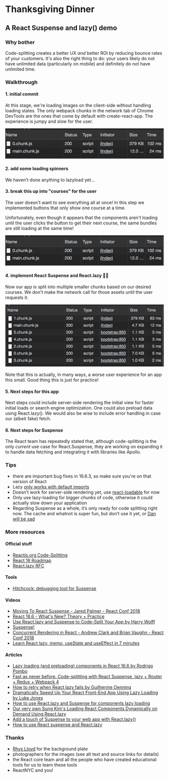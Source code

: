 # Thanksgiving Dinner

## A React Suspense and lazy() demo

### Why bother

Code-splitting creates a better UX *and* better ROI by reducing bounce rates of your customers. It's also the right thing to do: your users likely do not have unlimited data (particularly on mobile) and definitely do not have unlimited time.

### Walkthrough

#### 1. initial commit

At this stage, we're loading images on the client-side without handling loading states. The only webpack chunks in the network tab of Chrome DevTools are the ones that come by default with create-react-app. The experience is jumpy and slow for the user.

![step 1 chunks](src/assets/chunks-steps1-3.png)

#### 2. add some loading spinners

We haven't done anything to lazyload yet...

#### 3. break this up into "courses" for the user

The user doesn't want to see everything all at once! In this step we implemented buttons that only show one course at a time.

Unfortunately, even though it appears that the components aren't loading until the user clicks the button to get their next course, the same bundles are still loading at the same time!

![step 3 chunks](src/assets/chunks-steps1-3.png)

#### 4. implement React Suspense and React.lazy 👏🏾

Now our app is split into multiple smaller chunks based on our desired courses. We don't make the network call for those assets until the user requests it.

![step 4 chunks](src/assets/step4-chunks.png)

Note that this is actually, in many ways, a worse user experience for an app this small. Good thing this is just for practice!

#### 5. Next steps for this app

Next steps could include server-side rendering the initial view for faster initial loads or search engine optimization. One could also preload data using React.lazy(). We would also be wise to include error handling in case our (albeit fake) fetch.

#### 6. Next steps for Suspense

The React team has repeatedly stated that, although code-splitting is the only *current* use case for React.Suspense, they are working on expanding it to handle data fetching and integrating it with libraries like Apollo.

### Tips

- there are important bug fixes in 16.6.3, so make sure you're on that version of React
- Lazy [only works with default imports](https://twitter.com/vincentriemer/status/1064198378333052928)
- Doesn’t work for server-side rendering yet, use [react-loadable](https://github.com/jamiebuilds/react-loadable) for now
- Only use lazy-loading for bigger chunks of code, otherwise it could actually slow down your application
- Regarding Suspense as a whole, it’s only ready for code splitting right now. The cache and whatnot is super fun, but don’t use it yet, or [Dan will be sad](https://twitter.com/dan_abramov/status/1055294178001862658)

### More resources

#### Official stuff

- [Reactjs.org Code-Splitting](https://reactjs.org/docs/code-splitting.html#reactlazy)
- [React 16 Roadmap](https://reactjs.org/blog/2018/11/27/react-16-roadmap.html)
- [React.lazy RFC](https://github.com/reactjs/rfcs/pull/64)

#### Tools

- [Hitchcock: debugging tool for Suspense](https://github.com/pomber/hitchcock)

#### Videos

- [Moving To React Suspense - Jared Palmer - React Conf 2018](https://www.youtube.com/watch?v=SCQgE4mTnjU)
- [React 16.6 - What's New? Theory + Practice](https://youtu.be/BnasObkCGtQ?t=944)
- [Use React.lazy and Suspense to Code-Split Your App by Harry Wolff](https://youtu.be/SGSAPfjOHBM)
- [Suspense!](https://www.youtube.com/watch?v=6g3g0Q_XVb4&t)
- [Concurrent Rendering in React - Andrew Clark and Brian Vaughn - React Conf 2018](https://www.youtube.com/watch?v=ByBPyMBTzM0)
- [Learn React lazy, memo, useState and useEffect in 7 minutes](https://egghead.io/playlists/learn-react-lazy-memo-usestate-and-useeffect-in-7-minutes-fc805899?fbclid=IwAR1jEixfUUcu8B4uVYD2DiRImguBwhsS4L0-MPV47Y-F_JpJzt3R5lKIYMQ)

#### Articles

- [Lazy loading (and preloading) components in React 16.6 by Rodrigo Pombo](https://medium.com/@pomber/lazy-loading-and-preloading-components-in-react-16-6-804de091c82d)
- [Fast as never before. Code-splitting with React Suspense, lazy + Router + Redux + Webpack 4](https://medium.com/@svyat770/fast-as-never-before-code-splitting-with-react-suspense-lazy-router-redux-webpack-4-d55a95970d11)
- [How to retry when React lazy fails by Guilherme Oenning](https://goenning.net/2018/11/16/how-to-retry-dynamic-import-with-react-lazy/)
- [Dramatically Speed Up Your React Front-End App Using Lazy Loading by Luke Jones](https://code.tutsplus.com/tutorials/dramatically-speed-up-your-frontend-application-using-react-loadable--cms-32107)
- [How to use React.lazy and Suspense for components lazy loading](https://medium.freecodecamp.org/how-to-use-react-lazy-and-suspense-for-components-lazy-loading-8d420ecac58)
- [Our very own Sung Kim's Loading React Components Dynamically on Demand Using React.lazy](https://www.slightedgecoder.com/2018/10/28/loading-react-components-dynamically-on-demand-using-react-lazy/)
- [Add a touch of Suspense to your web app with React.lazy()](https://codeburst.io/add-a-touch-of-suspense-to-your-web-app-with-react-lazy-374e66ee05af)
- [How to use React suspense and React.lazy](https://dev.to/saigowthamr/how-to-use-react-suspense-and-reactlazy--klg)

### Thanks

- [Rhys Lloyd](https://codepen.io/justrhysism/pen/eDJrk) for the background plate
- photographers for the images (see alt text and source links for details)
- the React core team and all the people who have created educational tools for us to learn these tools
- ReactNYC and you!

